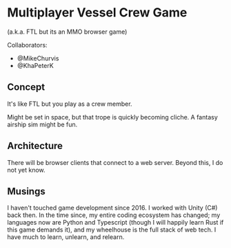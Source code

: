 # Multiplayer Vessel Crew Game

(a.k.a. FTL but its an MMO browser game)

Collaborators:
- @MikeChurvis
- @KhaPeterK

## Concept

It's like FTL but you play as a crew member.

Might be set in space, but that trope is quickly becoming cliche. A fantasy airship sim might be fun.

## Architecture

There will be browser clients that connect to a web server. Beyond this, I do not yet know.

## Musings

I haven't touched game development since 2016. I worked with Unity (C#) back then. In the time since, my entire coding ecosystem has changed; my languages now are Python and Typescript (though I will happily learn Rust if this game demands it), and my wheelhouse is the full stack of web tech. I have much to learn, unlearn, and relearn.
